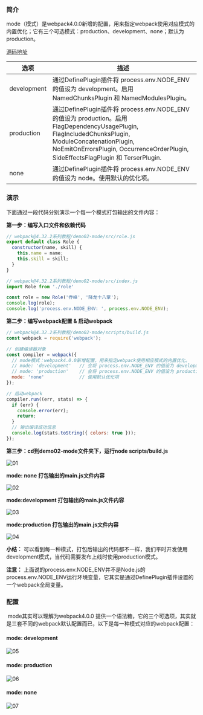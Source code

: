 ### 简介
​		 mode（模式）是webpack4.0.0新增的配置，用来指定webpack使用对应模式的内置优化；它有三个可选模式：production、development、none；默认为production。

[源码地址](https://github.com/Jameswain/blog/tree/master/webpack%404.32.2%E7%A0%94%E7%A9%B6%E7%AC%94%E8%AE%B0/demo02-mode)

| 选项        | 描述                                                         |
| ----------- | ------------------------------------------------------------ |
| development | 通过DefinePlugin插件将 process.env.NODE_ENV 的值设为 development。启用 NamedChunksPlugin 和 NamedModulesPlugin。 |
| production  | 通过DefinePlugin插件将 process.env.NODE_ENV 的值设为 production。启用 FlagDependencyUsagePlugin, FlagIncludedChunksPlugin, ModuleConcatenationPlugin, NoEmitOnErrorsPlugin, OccurrenceOrderPlugin, SideEffectsFlagPlugin 和 TerserPlugin. |
| none        | 通过DefinePlugin插件将 process.env.NODE_ENV 的值设为 node。使用默认的优化项。 |

### 演示
下面通过一段代码分别演示一个每一个模式打包输出的文件内容：

**第一步：编写入口文件和依赖代码**

```javascript
// webpack@4.32.2系列教程/demo02-mode/src/role.js
export default class Role {
  constructor(name, skill) {
    this.name = name;
    this.skill = skill;
  }
}
```

```javascript
// webpack@4.32.2系列教程/demo02-mode/src/index.js
import Role from './role'

const role = new Role('乔峰', '降龙十八掌');
console.log(role);
console.log('process.env.NODE_ENV: ', process.env.NODE_ENV);
```

**第二步：编写webpack配置 & 启动webpack**

```javascript
// webpack@4.32.2系列教程/demo02-mode/scripts/build.js
const webpack = require('webpack');

// 创建编译器对象
const compiler = webpack({
  // mode模式：webpack4.0.0新增配置，用来指定webpack使用相应模式的内置优化。
  // mode: 'development'   // 会将 process.env.NODE_ENV 的值设为 development。启用 NamedChunksPlugin 和 NamedModulesPlugin。
  // mode: 'production'    // 会将 process.env.NODE_ENV 的值设为 production。启用 FlagDependencyUsagePlugin, FlagIncludedChunksPlugin, ModuleConcatenationPlugin, NoEmitOnErrorsPlugin, OccurrenceOrderPlugin, SideEffectsFlagPlugin 和 UglifyJsPlugin.
  mode: 'none'             // 使用默认优化项
});

// 启动webpack
compiler.run((err, stats) => {
  if (err) {
    console.error(err);
    return;
  }
  // 输出编译成功信息
  console.log(stats.toString({ colors: true }));
});
```

**第三步：cd到demo02-mode文件夹下，运行node scripts/build.js**

![01](https://raw.githubusercontent.com/Jameswain/blog/master/webpack%404.32.2%E7%A0%94%E7%A9%B6%E7%AC%94%E8%AE%B0/demo02-mode/docs/01.png)

**mode: none 打包输出的main.js文件内容**

![02](https://raw.githubusercontent.com/Jameswain/blog/master/webpack%404.32.2%E7%A0%94%E7%A9%B6%E7%AC%94%E8%AE%B0/demo02-mode/docs/02.png)

**mode:development  打包输出的main.js文件内容**

![03](https://raw.githubusercontent.com/Jameswain/blog/master/webpack%404.32.2%E7%A0%94%E7%A9%B6%E7%AC%94%E8%AE%B0/demo02-mode/docs/03.png)

**mode:production  打包输出的main.js文件内容**

![04](https://raw.githubusercontent.com/Jameswain/blog/master/webpack%404.32.2%E7%A0%94%E7%A9%B6%E7%AC%94%E8%AE%B0/demo02-mode/docs/04.png)

**小结：** 可以看到每一种模式，打包后输出的代码都不一样，我们平时开发使用development模式，当代码需要发布上线时使用production模式。

**注意：** 上面说的process.env.NODE_ENV并不是Node.js的process.env.NODE_ENV运行环境变量，它其实是通过DefinePlugin插件设置的一个webpack全局变量。



### 配置

​		mode其实可以理解为webpack4.0.0 提供一个语法糖，它的三个可选项，其实就是三套不同的webpack默认配置而已，以下是每一种模式对应的webpack配置：

#### mode: development

![05](https://raw.githubusercontent.com/Jameswain/blog/master/webpack%404.32.2%E7%A0%94%E7%A9%B6%E7%AC%94%E8%AE%B0/demo02-mode/docs/05.png)

#### mode: production

![06](https://raw.githubusercontent.com/Jameswain/blog/master/webpack%404.32.2%E7%A0%94%E7%A9%B6%E7%AC%94%E8%AE%B0/demo02-mode/docs/06.png)

#### mode: none

![07](https://raw.githubusercontent.com/Jameswain/blog/master/webpack%404.32.2%E7%A0%94%E7%A9%B6%E7%AC%94%E8%AE%B0/demo02-mode/docs/07.png)
